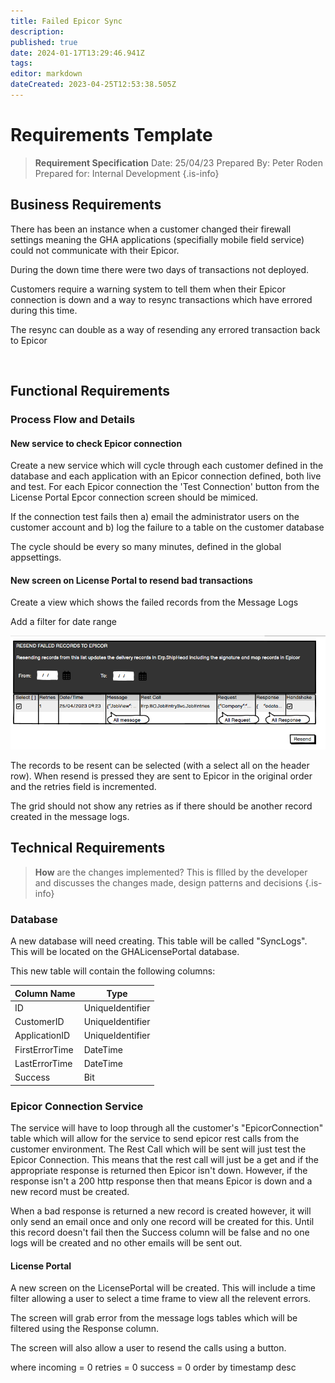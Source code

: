 ```yaml
---
title: Failed Epicor Sync
description: 
published: true
date: 2024-01-17T13:29:46.941Z
tags: 
editor: markdown
dateCreated: 2023-04-25T12:53:38.505Z
---
```


# Requirements Template

> **Requirement Specification**
> Date: 25/04/23
> Prepared By: Peter Roden
> Prepared for: Internal Development
{.is-info}

## Business Requirements

There has been an instance when a customer changed their firewall settings meaning the GHA applications (specifially mobile field service) could not communicate with their Epicor.

During the down time there were two days of transactions not deployed.

Customers require a warning system to tell them when their Epicor connection is down and a way to resync transactions which have errored during this time.

The resync can double as a way of resending any errored transaction back to Epicor

<br/>

## Functional Requirements

### Process Flow and Details

#### New service to check Epicor connection

Create a new service which will cycle through each customer defined in the database and each application with an Epicor connection defined, both live and test. For each Epicor connection the 'Test Connection' button from the License Portal Epcor connection screen should be mimiced.

If the connection test fails then a) email the administrator users on the customer account and b) log the failure to a table on the customer database

The cycle should be every so many minutes, defined in the global appsettings.


#### New screen on License Portal to resend bad transactions

Create a view which shows the failed records from the Message Logs

Add a filter for date range

![app000001_failed_records.png](/requirements/app000001_failed_records.png)

The records to be resent can be selected (with a select all on the header row). When resend is pressed they are sent to Epicor in the original order and the retries field is incremented.

The grid should not show any retries as if there should be another record created in the message logs.

## Technical Requirements

> **How** are the changes implemented?
> This is fllled by the developer and discusses the changes made, design patterns and decisions
{.is-info}

### Database
A new database will need creating. This table will be called "SyncLogs". This will be located on the GHALicensePortal database.

This new table will contain the following columns:

|Column Name|Type|
|-|-|
|ID|UniqueIdentifier|
|CustomerID|UniqueIdentifier|
|ApplicationID|UniqueIdentifier|
|FirstErrorTime|DateTime|
|LastErrorTime|DateTime|
|Success|Bit|

### Epicor Connection Service
The service will have to loop through all the customer's "EpicorConnection" table which will allow for the service to send epicor rest calls from the customer environment. The Rest Call which will be sent will just test the Epicor Connection. This means that the rest call will just be a get and if the appropriate response is returned then Epicor isn't down. However, if the response isn't a 200 http response then that means Epicor is down and a new record must be created.

When a bad response is returned a new record is created however, it will only send an email once and only one record will be created for this. Until this record doesn't fail then the Success column will be false and no one logs will be created and no other emails will be sent out.

#### License Portal
A new screen on the LicensePortal will be created. This will include a time filter allowing a user to select a time frame to view all the relevent errors.

The screen will grab error from the message logs tables which will be filtered using the Response column.

The screen will also allow a user to resend the calls using a button.

where 
	incoming = 0
  retries = 0
	success = 0
  order by timestamp desc

